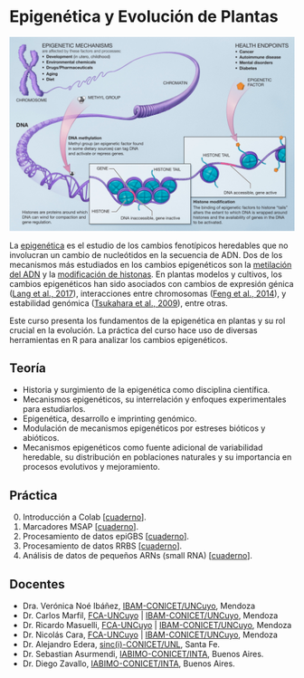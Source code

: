 # Epigenética y Evolución de Plantas

<p align="center">
<img src="img/Epigenetic_mechanisms.png" alt="Epigenética" width="600"/>
</p>

La [epigenética](https://es.wikipedia.org/wiki/Epigen%C3%A9tica) es el estudio
de los cambios fenotípicos heredables que no involucran un cambio de
nucleótidos en la secuencia de ADN. Dos de los mecanismos más estudiados en
los cambios epigenéticos son la
[metilación del ADN](https://es.wikipedia.org/wiki/Metilaci%C3%B3n_del_ADN) y
la [modificación de histonas](https://es.wikipedia.org/wiki/Histona). En
plantas modelos y cultivos, los cambios epigenéticos han sido asociados con
cambios de expresión génica
([Lang et al., 2017](https://doi.org/10.1073/pnas.1705233114)), interacciones
entre chromosomas
([Feng et al., 2014](https://doi.org/10.1016/j.molcel.2014.07.008)), y
estabilidad genómica
([Tsukahara et al., 2009](https://doi.org/10.1038/nature08351)), entre otras.

Este curso presenta los fundamentos de la epigenética en plantas y su rol
crucial en la evolución. La práctica del curso hace uso de diversas
herramientas en R para analizar los cambios epigenéticos.


## Teoría

*  Historia y surgimiento de la epigenética como disciplina científica.
*  Mecanismos epigenéticos, su interrelación y enfoques experimentales para
   estudiarlos.
*  Epigenética, desarrollo e imprinting genómico.
*  Modulación de mecanismos epigenéticos por estreses bióticos y abióticos.
*  Mecanismos epigenéticos como fuente adicional de variabilidad heredable, su
   distribución en poblaciones naturales y su importancia en procesos
   evolutivos y mejoramiento.

## Práctica

0. Introducción a Colab [[cuaderno](https://colab.research.google.com/github/VeronicaNoe/EpiEvo/blob/main/cuadernos/TP0_espacio_de_trabajo.ipynb)].
1. Marcadores MSAP [[cuaderno](https://colab.research.google.com/github/VeronicaNoe/EpiEvo/blob/main/cuadernos/TP1_MSAP.ipynb)].
2. Procesamiento de datos epiGBS [[cuaderno](https://colab.research.google.com/github/VeronicaNoe/EpiEvo/blob/main/cuadernos/TP2_epiGBS.ipynb)].
3. Procesamiento de datos RRBS [[cuaderno]()].
4. Análisis de datos de pequeños ARNs (small RNA) [[cuaderno]()].


## Docentes

- Dra. Verónica Noé Ibáñez, [IBAM-CONICET/UNCuyo](https://www.mendoza.conicet.gov.ar/portal/ibam/), Mendoza
- Dr. Carlos Marfil, [FCA-UNCuyo](http://www.fca.uncu.edu.ar/) | [IBAM-CONICET/UNCuyo](http://www.fca.uncu.edu.ar/), Mendoza
- Dr. Ricardo Masuelli, [FCA-UNCuyo](http://www.fca.uncu.edu.ar/) | [IBAM-CONICET/UNCuyo](https://www.mendoza.conicet.gov.ar/portal/ibam/), Mendoza
- Dr. Nicolás Cara, [FCA-UNCuyo](http://www.fca.uncu.edu.ar/) | [IBAM-CONICET/UNCuyo](https://www.mendoza.conicet.gov.ar/portal/ibam/), Mendoza
- Dr. Alejandro Edera, [sinc(i)-CONICET/UNL](http://sinc.unl.edu.ar/), Santa Fe.
- Dr. Sebastian Asurmendi, [IABIMO-CONICET/INTA](https://inta.gob.ar/instdebiotecnologia), Buenos Aires.
- Dr. Diego Zavallo, [IABIMO-CONICET/INTA](https://inta.gob.ar/instdebiotecnologia), Buenos Aires.
